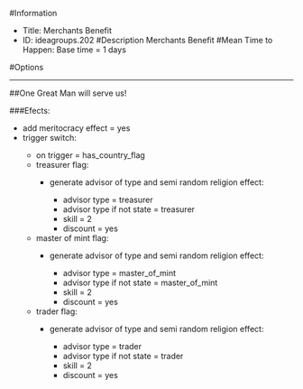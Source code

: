 #Information
 - Title: Merchants Benefit
 - ID: ideagroups.202
#Description
Merchants Benefit
#Mean Time to Happen:
Base time = 1 days

#Options

___
##One Great Man will serve us!

###Efects:<ul><li>add meritocracy effect = yes</li><li>trigger switch:</li><ul><li>on trigger = has_country_flag</li><li>treasurer flag:</li><ul><li>generate advisor of type and semi random religion effect:</li><ul><li>advisor type = treasurer</li><li>advisor type if not state = treasurer</li><li>skill = 2</li><li>discount = yes</li></ul></ul><li>master of mint flag:</li><ul><li>generate advisor of type and semi random religion effect:</li><ul><li>advisor type = master_of_mint</li><li>advisor type if not state = master_of_mint</li><li>skill = 2</li><li>discount = yes</li></ul></ul><li>trader flag:</li><ul><li>generate advisor of type and semi random religion effect:</li><ul><li>advisor type = trader</li><li>advisor type if not state = trader</li><li>skill = 2</li><li>discount = yes</li></ul></ul></ul></ul>
